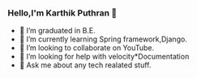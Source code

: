 ### Hello,I'm Karthik Puthran 👋






- 🔭 I’m graduated in B.E.
- 🌱 I’m currently learning Spring framework,Django.
- 👯 I’m looking to collaborate on YouTube.
- 🤔 I’m looking for help with velocity*Documentation
- 💬 Ask me about any tech realated stuff.

